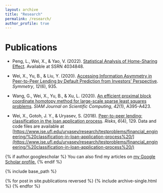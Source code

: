 ```yaml
---
layout: archive
title: "Research"
permalink: /research/
author_profile: true
---
```


Publications
======
- Peng, L., Wei, X., & Yao, V. (2022). [Statistical Analysis of Home-Sharing Effect](https://papers.ssrn.com/sol3/papers.cfm?abstract_id=4034848). Available at SSRN 4034848.

- Wei, X., Yu, B., & Liu, Y. (2020). [Accessing Information Asymmetry in Peer-to-Peer Lending by Default Prediction from Investors’ Perspective](https://www.mdpi.com/2073-8994/12/6/935). *Symmetry*, *12*(6), 935.

- Wang, G., Wei, X., Yu, B., & Xu, L. (2020). [An efficient proximal block coordinate homotopy method for large-scale sparse least squares problems](https://epubs.siam.org/doi/abs/10.1137/19M1243828). *SIAM Journal on Scientific Computing*, *42*(1), A395-A423.

- Wei, X., Gotoh, J. Y., & Uryasev, S. (2018). [Peer-to-peer lending: classification in the loan application process](https://www.mdpi.com/2227-9091/6/4/129). *Risks*, *6*(4), 129. Data and code files are available at [https://www.ise.ufl.edu/uryasev/research/testproblems/financial_engineering/%20classification-in-loan-application-process%20/](https://www.ise.ufl.edu/uryasev/research/testproblems/financial_engineering/%20classification-in-loan-application-process%20/)


{% if author.googlescholar %}
  You can also find my articles on <u><a href="{{author.googlescholar}}">my Google Scholar profile</a>.</u>
{% endif %}

{% include base_path %}

{% for post in site.publications reversed %}
  {% include archive-single.html %}
{% endfor %}
